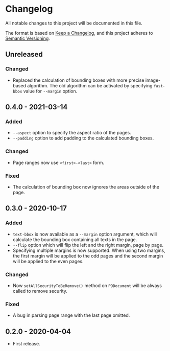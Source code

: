 # Changelog
All notable changes to this project will be documented in this file.

The format is based on [Keep a Changelog](https://keepachangelog.com/en/1.0.0/),
and this project adheres to [Semantic Versioning](https://semver.org/spec/v2.0.0.html).

## Unreleased
### Changed
- Replaced the calculation of bounding boxes with more precise image-based algorithm. 
  The old algorithm can be activated by specifying `fast-bbox` value for `--margin` option.

## 0.4.0 - 2021-03-14
### Added
- `--aspect` option to specify the aspect ratio of the pages.
- `--padding` option to add padding to the calculated bounding boxes.

### Changed
- Page ranges now use `<first>-<last>` form.

### Fixed
- The calculation of bounding box now ignores the areas outside of the page.

## 0.3.0 - 2020-10-17
### Added
- `text-bbox` is now available as a `--margin` option argument, which will calculate the bounding box containing all texts in the page.
- `--flip` option which will flip the left and the right margin, page by page.
- Specifying multiple margins is now supported. When using two margins, the first margin will be applied to the odd pages and the second margin will be applied to the even pages.

### Changed
- Now `setAllSecurityToBeRemove()` method on `PDDocument` will be always called to remove security.

### Fixed
- A bug in parsing page range with the last page omitted.

## 0.2.0 - 2020-04-04
- First release.
